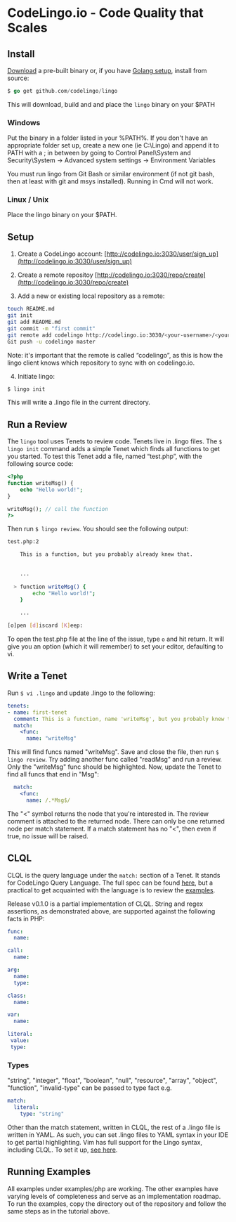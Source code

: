# CodeLingo.io - Code Quality that Scales

## Install

[Download](codelingo/lingo/releases) a pre-built binary or, if you have [Golang setup](https://golang.org/doc/install), install from source:

```go
$ go get github.com/codelingo/lingo
```

This will download, build and and place the `lingo` binary on your $PATH

### Windows

Put the binary in a folder listed in your %PATH%. If you don't have an appropriate folder set up, create a new one (ie C:\Lingo) and append it to PATH with a ; in between by going to Control Panel\System and Security\System -> Advanced system settings -> Environment Variables

You must run lingo from Git Bash or similar environment (if not git bash, then at least with git and msys installed). Running in Cmd will not work.

### Linux / Unix

Place the lingo binary on your $PATH.

## Setup

1. Create a CodeLingo account: [http://codelingo.io:3030/user/sign_up](http://codelingo.io:3030/user/sign_up)

2. Create a remote repositoy [http://codelingo.io:3030/repo/create](http://codelingo.io:3030/repo/create)

3. Add a new or existing local repository as a remote:

```bash
touch README.md
git init
git add README.md
git commit -m "first commit"
git remote add codelingo http://codelingo.io:3030/<your-username>/<your-repo-name>.git
Git push -u codelingo master
```

Note: it's important that the remote is called “codelingo”, as this is how the lingo client knows which repository to sync with on codelingo.io.

4. Initiate lingo:

```bash
$ lingo init
```

This will write a .lingo file in the current directory.

## Run a Review

The `lingo` tool uses Tenets to review code. Tenets live in .lingo files. The `$ lingo init` command adds a simple Tenet which finds all functions to get you started. To test this Tenet add a file, named “test.php”, with the following source code:

```PHP
<?php
function writeMsg() {
    echo "Hello world!";
}

writeMsg(); // call the function
?>
```

Then run `$ lingo review`. You should see the following output:

```bash
test.php:2

    This is a function, but you probably already knew that.
    

    ...
    
  > function writeMsg() {
        echo "Hello world!";
    }
    
    ...

[o]pen [d]iscard [K]eep: 
```

To open the test.php file at the line of the issue, type `o` and hit return. It will give you an option (which it will remember) to set your editor, defaulting to vi.

## Write a Tenet

Run `$ vi .lingo` and update .lingo to the following:

```yaml
tenets:
- name: first-tenet
  comment: This is a function, name 'writeMsg', but you probably knew that.
  match: 
    <func:
      name: "writeMsg"
```

This will find funcs named "writeMsg". Save and close the file, then run `$ lingo review`. Try adding another func called "readMsg" and run a review. Only the "writeMsg" func should be highlighted. Now, update the Tenet to find all funcs that end in "Msg":

```yaml
  match: 
    <func:
      name: /.*Msg$/
```

The "<" symbol returns the node that you're interested in. The review comment is attached to the returned node. There can only be one returned node per match statement. If a match statement has no "<", then even if true, no issue will be raised.

## CLQL

CLQL is the query language under the `match:` section of a Tenet. It stands for CodeLingo Query Language. The full spec can be found [here](https://docs.google.com/document/d/1NIw1J9u2hiez9ZYZ0S1sV8lJamdE9eyqWa8R9uho0MU/edit), but a practical to get acquainted with the language is to review the [examples](codelingo/lingo/examples).

Release v0.1.0 is a partial implementation of CLQL. String and regex assertions, as demonstrated above, are supported against the following facts in PHP:

```yaml
func:
  name:

call:
  name:

arg:
  name:
  type:

class:
  name:

var:
  name:

literal:
 value:
 type:
```

### Types

"string", "integer", "float", "boolean", "null", "resource", "array", "object", "function", "invalid-type" can be passed to type fact e.g.

```yaml
match:
  literal:
    type: "string"

```

Other than the match statement, written in CLQL, the rest of a .lingo file is written in YAML. As such, you can set .lingo files to YAML syntax in your IDE to get partial highlighting. Vim has full support for the Lingo syntax, including CLQL. To set it up, [see here](scripts/lingo.vim.readme).

## Running Examples

All examples under examples/php are working. The other examples have varying levels of completeness and serve as an implementation roadmap. To run the examples, copy the directory out of the repository and follow the same steps as in the tutorial above.